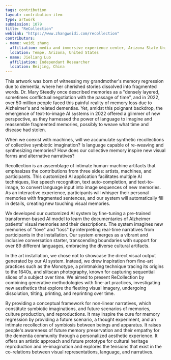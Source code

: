 ```yaml
---
tags: contribution
layout: contribution-item
type: artwork
submission: 1079
title: "ReCollection"
weblink: "https://www.zhangweidi.com/recollection"
contributors: 
- name: weidi zhang
  affiliation: media and immersive experience center, Arizona State University 
  location: Tempe, Arizona, United States
- name: Jieliang Luo
  affiliation: Independant Researcher
  location: Beijing, China
---
```


This artwork was born of witnessing my grandmother's memory regression
due to dementia, where her cherished stories dissolved into fragmented
words. Dr. Mary Steedly once described memories as a "densely layered,
sometimes conflictual negotiation with the passage of time", and in
2022, over 50 million people faced this painful reality of memory loss
due to Alzheimer's and related dementias. Yet, amidst this poignant
backdrop, the emergence of text-to-image AI systems in 2022 offered a
glimmer of new perspective, as they harnessed the power of language to
imagine and reassemble fragmented memories, possibly to weave what time
and disease had stolen.

When we coexist with machines, will we accumulate synthetic
recollections of collective symbiotic imagination? Is language capable
of re-weaving and synthesizing memories? How does our collective memory
inspire new visual forms and alternative narratives?

Recollection is an assemblage of intimate human-machine artifacts that
emphasizes the contributions from three sides: artists, machines, and
participants. This customized AI application facilitates multiple AI
techniques, like speech recognition, text auto-completion, and
text-to-image, to convert language input into image sequences of new
memories. As an interactive experience, participants will whisper their
personal memories with fragmented sentences, and our system will
automatically fill in details, creating new touching visual memories.

We developed our customized AI system by fine-tuning a pre-trained
transformer-based AI model to learn the documentaries of Alzheimer
patients' visual memories and their descriptions. The system imagines
new memories of "love" and "loss" by interpreting real-time
narratives from participants in the installation. Our system emerges as
a vibrant and inclusive conversation starter, transcending boundaries
with support for over 89 different languages, embracing the diverse
cultural artifacts.

In the art installation, we chose not to showcase the direct visual
output generated by our AI system. Instead, we drew inspiration from
fine-art practices such as the Monotype, a printmaking technique tracing
its origins to the 1640s, and slitscan photography, known for capturing
sequential slices of a subject over time. We aimed to present
ReCollection by combining generative methodologies with fine-art
practices, investigating new aesthetics that explore the fleeting visual
imagery, undergoing dissolution, tilting, printing, and reprinting over
time.

By providing a conceptual framework for non-linear narratives, which
constitute symbiotic imaginations, and future scenarios of memories,
culture production, and reproductions. It may inspire the cure for
memory regression by providing a future scenario, a thought experiment,
and an intimate recollection of symbiosis between beings and apparatus.
It raises people's awareness of future memory preservation and their
empathy for the dementia community through a personalized aesthetic
experience. It offers an artistic approach and future prototype for
cultural heritage reproduction and re-imagination and explores the
tensions that exist in the co-relations between visual representations,
language, and narratives.

